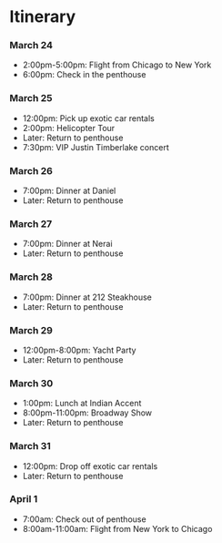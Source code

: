 # Itinerary


### March 24

* 2:00pm-5:00pm: Flight from Chicago to New York
* 6:00pm: Check in the penthouse

### March 25

* 12:00pm: Pick up exotic car rentals
* 2:00pm: Helicopter Tour
* Later: Return to penthouse
* 7:30pm: VIP Justin Timberlake concert

### March 26

* 7:00pm: Dinner at Daniel
* Later: Return to penthouse

### March 27

* 7:00pm: Dinner at Nerai
* Later: Return to penthouse

### March 28

* 7:00pm: Dinner at 212 Steakhouse
* Later: Return to penthouse

### March 29

* 12:00pm-8:00pm: Yacht Party
* Later: Return to penthouse

### March 30

* 1:00pm: Lunch at Indian Accent
* 8:00pm-11:00pm: Broadway Show
* Later: Return to penthouse

### March 31

* 12:00pm: Drop off exotic car rentals
* Later: Return to penthouse

### April 1

* 7:00am: Check out of penthouse
* 8:00am-11:00am: Flight from New York to Chicago
